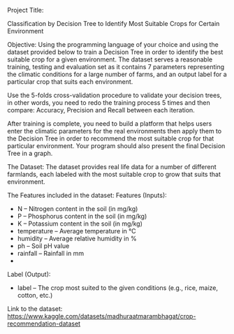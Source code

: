 Project Title:

Classification by Decision Tree to Identify Most Suitable Crops for Certain Environment

Objective:
Using the programming language of your choice and using the dataset provided below to train a
Decision Tree in order to identify the best suitable crop for a given environment. The dataset
serves a reasonable training, testing and evaluation set as it contains 7 parameters representing
the climatic conditions for a large number of farms, and an output label for a particular crop
that suits each environment.

Use the 5-folds cross-validation procedure to validate your decision trees, in other words, you
need to redo the training process 5 times and then compare: Accuracy, Precision and Recall
between each iteration.

After training is complete, you need to build a platform that helps users enter the climatic
parameters for the real environments then apply them to the Decision Tree in order to
recommend the most suitable crop for that particular environment. Your program should also
present the final Decision Tree in a graph.

The Dataset:
The dataset provides real life data for a number of different farmlands, each labeled with the
most suitable crop to grow that suits that environment.

The Features included in the dataset:
Features (Inputs):
- N – Nitrogen content in the soil (in mg/kg)
- P – Phosphorus content in the soil (in mg/kg)
- K – Potassium content in the soil (in mg/kg)
- temperature – Average temperature in °C
- humidity – Average relative humidity in %
- ph – Soil pH value
- rainfall – Rainfall in mm
- 
Label (Output):
- label – The crop most suited to the given conditions (e.g., rice, maize, cotton, etc.)
  
Link to the dataset:
https://www.kaggle.com/datasets/madhuraatmarambhagat/crop-recommendation-dataset
